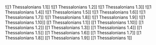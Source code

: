 ![[1 Thessalonians 1.1]]
![[1 Thessalonians 1.2]]
![[1 Thessalonians 1.3]]
![[1 Thessalonians 1.4]]
![[1 Thessalonians 1.5]]
![[1 Thessalonians 1.6]]
![[1 Thessalonians 1.7]]
![[1 Thessalonians 1.8]]
![[1 Thessalonians 1.9]]
![[1 Thessalonians 1.10]]
[[1 Thessalonians 1.1]]
[[1 Thessalonians 1.10]]
[[1 Thessalonians 1.2]]
[[1 Thessalonians 1.3]]
[[1 Thessalonians 1.4]]
[[1 Thessalonians 1.5]]
[[1 Thessalonians 1.6]]
[[1 Thessalonians 1.7]]
[[1 Thessalonians 1.8]]
[[1 Thessalonians 1.9]]
[[1 Thessalonians 1]]
